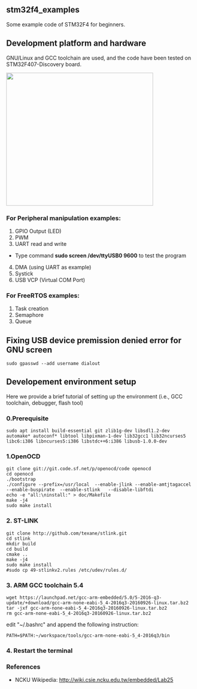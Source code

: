 ## stm32f4_examples

Some example code of STM32F4 for beginners.

## Development platform and hardware

GNU/Linux and GCC toolchain are used, and the code have been tested on STM32F407-Discovery board.

<img src="stm32f4-discovery.jpg" height="354px" width="392px" />

### For Peripheral manipulation examples:
1. GPIO Output (LED)
2. PWM
3. UART read and write
  * Type command **sudo screen /dev/ttyUSB0 9600** to test the program
4. DMA (using UART as example)
5. Systick
6. USB VCP (Virtual COM Port)

### For FreeRTOS examples:
1. Task creation
2. Semaphore
3. Queue

## Fixing USB device premission denied error for GNU screen

```
sudo gpasswd --add username dialout
```

## Developement environment setup

Here we provide a brief tutorial of setting up the environment (i.e., GCC toolchain, debugger, flash tool)

### 0.Prerequisite

```
sudo apt install build-essential git zlib1g-dev libsdl1.2-dev automake* autoconf* libtool libpixman-1-dev lib32gcc1 lib32ncurses5 libc6:i386 libncurses5:i386 libstdc++6:i386 libusb-1.0.0-dev
```

### 1.OpenOCD

```
git clone git://git.code.sf.net/p/openocd/code openocd
cd openocd
./bootstrap
./configure --prefix=/usr/local  --enable-jlink --enable-amtjtagaccel --enable-buspirate  --enable-stlink   --disable-libftdi
echo -e "all:\ninstall:" > doc/Makefile
make -j4
sudo make install
```

### 2. ST-LINK

```
git clone http://github.com/texane/stlink.git
cd stlink
mkdir build
cd build
cmake ..
make -j4
sudo make install
#sudo cp 49-stlinkv2.rules /etc/udev/rules.d/
```

### 3. ARM GCC toolchain 5.4

```
wget https://launchpad.net/gcc-arm-embedded/5.0/5-2016-q3-update/+download/gcc-arm-none-eabi-5_4-2016q3-20160926-linux.tar.bz2
tar -jxf gcc-arm-none-eabi-5_4-2016q3-20160926-linux.tar.bz2
rm gcc-arm-none-eabi-5_4-2016q3-20160926-linux.tar.bz2
```

edit "~/.bashrc" and append the following instruction:

```
PATH=$PATH:~/workspace/tools/gcc-arm-none-eabi-5_4-2016q3/bin
```

### 4. Restart the terminal

### References

* NCKU Wikipedia: http://wiki.csie.ncku.edu.tw/embedded/Lab25
